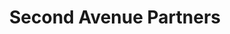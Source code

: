 ---
layout: firm_page
title: "Second Avenue Partners"
id: "secondave.com"
permalink: "/secondavenuepartnerssecondave.com/"
website: "https://www.secondave.com"
offices: "Seattle (United States)"
investment_stages: "Series A, Series B, Series C"
portfolio_companies: "Market Leader, In Situ, Azaleos, Newsvine, Fan Nation, Knock, Seeq Corp, Real Self, Modumetal Inc., Tree Ring, Flexe, FitOn, Iota Software, Uplevel, Iunu, Footprint US"
portfolio_link: "https://www.secondave.com/portfolio"
investment_markets: "Internet, consumer and social media, software, clean energy"
founded_year: "2000"
description: "Second Avenue Partners is a Seattle-based firm providing management, strategy, and capital for early-stage companies in the Greater Puget Sound area. They invest in promising teams and transformational ideas, actively assisting portfolio companies in becoming market leaders. Their focus is on strong entrepreneurial teams and innovative concepts with market-disruptive opportunities."
linkedin: "https://www.linkedin.com/company/secondavenuepartners"
twitter: ""
instagram: ""
team_page: ""
investor_type: "Venture Capital"
crunchbase: "https://www.crunchbase.com/organization/second-avenue-partners"
pitchbook: "https://pitchbook.com/profiles/investor/11289-25"

# SEO Optimization
meta_title: "Second Avenue Partners - VC Firm - projectstartups.com"
meta_description: "Second Avenue Partners, Second Avenue Partners is a Seattle-based firm providing management, strategy, and capital for early-stage companies in the Greater Puget Sound area. ..."
meta_keywords: "Second Avenue Partners, Internet, consumer and social media, software, clean energy, VC firm, venture capital, startup investor, projectstartups.com"
canonical_url: "https://vc.projectstartups.com/secondavenuepartnerssecondave.com/"
---